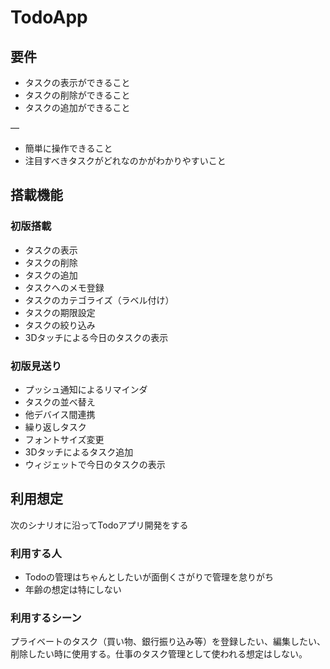 # TodoApp

## 要件

* タスクの表示ができること
* タスクの削除ができること
* タスクの追加ができること

—

* 簡単に操作できること
* 注目すべきタスクがどれなのかがわかりやすいこと

## 搭載機能

### 初版搭載

* タスクの表示
* タスクの削除
* タスクの追加
* タスクへのメモ登録
* タスクのカテゴライズ（ラベル付け）
* タスクの期限設定
* タスクの絞り込み
* 3Dタッチによる今日のタスクの表示

### 初版見送り

* プッシュ通知によるリマインダ
* タスクの並べ替え
* 他デバイス間連携
* 繰り返しタスク
* フォントサイズ変更
* 3Dタッチによるタスク追加
* ウィジェットで今日のタスクの表示

## 利用想定

次のシナリオに沿ってTodoアプリ開発をする

### 利用する人

* Todoの管理はちゃんとしたいが面倒くさがりで管理を怠りがち
* 年齢の想定は特にしない

### 利用するシーン

プライベートのタスク（買い物、銀行振り込み等）を登録したい、編集したい、削除したい時に使用する。仕事のタスク管理として使われる想定はしない。